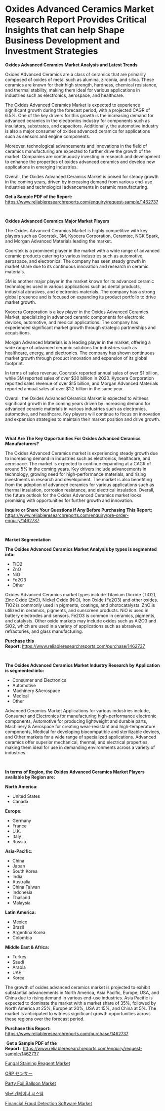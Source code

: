 <p><h1>Oxides Advanced Ceramics Market Research Report Provides Critical Insights that can help Shape Business Development and Investment Strategies</h1></p><p><strong>Oxides Advanced Ceramics Market Analysis and Latest Trends</strong></p>
<p><p>Oxides Advanced Ceramics are a class of ceramics that are primarily composed of oxides of metal such as alumina, zirconia, and silica. These ceramics are known for their high strength, hardness, chemical resistance, and thermal stability, making them ideal for various applications in industries such as electronics, aerospace, and healthcare.</p><p>The Oxides Advanced Ceramics Market is expected to experience significant growth during the forecast period, with a projected CAGR of 6.5%. One of the key drivers for this growth is the increasing demand for advanced ceramics in the electronics industry for components such as insulators, substrates, and capacitors. Additionally, the automotive industry is also a major consumer of oxides advanced ceramics for applications such as sensors and engine components.</p><p>Moreover, technological advancements and innovations in the field of ceramics manufacturing are expected to further drive the growth of the market. Companies are continuously investing in research and development to enhance the properties of oxides advanced ceramics and develop new applications in emerging industries.</p><p>Overall, the Oxides Advanced Ceramics Market is poised for steady growth in the coming years, driven by increasing demand from various end-use industries and technological advancements in ceramic manufacturing.</p></p>
<p><strong>Get a Sample PDF of the Report:&nbsp;</strong> <a href="https://www.reliableresearchreports.com/enquiry/request-sample/1462737">https://www.reliableresearchreports.com/enquiry/request-sample/1462737</a></p>
<p>&nbsp;</p>
<p><strong>Oxides Advanced Ceramics Major Market Players</strong></p>
<p><p>The Oxides Advanced Ceramics Market is highly competitive with key players such as Coorstek, 3M, Kyocera Corporation, Ceramtec, NGK Spark, and Morgan Advanced Materials leading the market.</p><p>Coorstek is a prominent player in the market with a wide range of advanced ceramic products catering to various industries such as automotive, aerospace, and electronics. The company has seen steady growth in market share due to its continuous innovation and research in ceramic materials.</p><p>3M is another major player in the market known for its advanced ceramic technologies used in various applications such as dental products, industrial abrasives, and electronics materials. The company has a strong global presence and is focused on expanding its product portfolio to drive market growth.</p><p>Kyocera Corporation is a key player in the Oxides Advanced Ceramics Market, specializing in advanced ceramic components for electronic devices, automotive, and medical applications. The company has experienced significant market growth through strategic partnerships and acquisitions.</p><p>Morgan Advanced Materials is a leading player in the market, offering a wide range of advanced ceramic solutions for industries such as healthcare, energy, and electronics. The company has shown continuous market growth through product innovation and expansion of its global footprint.</p><p>In terms of sales revenue, Coorstek reported annual sales of over $1 billion, while 3M reported sales of over $30 billion in 2020. Kyocera Corporation reported sales revenue of over $15 billion, and Morgan Advanced Materials reported annual sales of over $1.2 billion in the same year.</p><p>Overall, the Oxides Advanced Ceramics Market is expected to witness significant growth in the coming years driven by increasing demand for advanced ceramic materials in various industries such as electronics, automotive, and healthcare. Key players will continue to focus on innovation and expansion strategies to maintain their market position and drive growth.</p></p>
<p>&nbsp;</p>
<p><strong>What Are The Key Opportunities For Oxides Advanced Ceramics Manufacturers?</strong></p>
<p><p>The Oxides Advanced Ceramics market is experiencing steady growth due to increasing demand in industries such as electronics, healthcare, and aerospace. The market is expected to continue expanding at a CAGR of around 5% in the coming years. Key drivers include advancements in technology, growing need for high-performance materials, and rising investments in research and development. The market is also benefiting from the adoption of advanced ceramics for various applications such as thermal insulation, corrosion resistance, and electrical insulation. Overall, the future outlook for the Oxides Advanced Ceramics market looks promising with opportunities for further growth and innovation.</p></p>
<p><strong>Inquire or Share Your Questions If Any Before Purchasing This Report:</strong> <a href="https://www.reliableresearchreports.com/enquiry/pre-order-enquiry/1462737">https://www.reliableresearchreports.com/enquiry/pre-order-enquiry/1462737</a></p>
<p>&nbsp;</p>
<p><strong>Market Segmentation</strong></p>
<p><strong>The Oxides Advanced Ceramics Market Analysis by types is segmented into:</strong></p>
<p><ul><li>TiO2</li><li>ZnO</li><li>NiO</li><li>Fe2O3</li><li>Other</li></ul></p>
<p><p>Oxides Advanced Ceramics market types include Titanium Dioxide (TiO2), Zinc Oxide (ZnO), Nickel Oxide (NiO), Iron Oxide (Fe2O3) and other oxides. TiO2 is commonly used in pigments, coatings, and photocatalysts. ZnO is utilized in ceramics, pigments, and sunscreen products. NiO is used in battery electrodes and sensors. Fe2O3 is common in ceramics, pigments, and catalysts. Other oxide markets may include oxides such as Al2O3 and SiO2, which are used in a variety of applications such as abrasives, refractories, and glass manufacturing.</p></p>
<p><strong>Purchase this Report:&nbsp;</strong><a href="https://www.reliableresearchreports.com/purchase/1462737">https://www.reliableresearchreports.com/purchase/1462737</a></p>
<p>&nbsp;</p>
<p><strong>The Oxides Advanced Ceramics Market Industry Research by Application is segmented into:</strong></p>
<p><ul><li>Consumer and Electronics</li><li>Automotive</li><li>Machinery &Aerospace</li><li>Medical</li><li>Other</li></ul></p>
<p><p>Advanced Ceramics Market Applications for various industries include, Consumer and Electronics for manufacturing high-performance electronic components, Automotive for producing lightweight and durable parts, Machinery & Aerospace for creating wear-resistant and high-temperature components, Medical for developing biocompatible and sterilizable devices, and Other markets for a wide range of specialized applications. Advanced ceramics offer superior mechanical, thermal, and electrical properties, making them ideal for use in demanding environments across a variety of industries.</p></p>
<p>&nbsp;</p>
<p><strong>In terms of Region, the Oxides Advanced Ceramics Market Players available by Region are:</strong></p>
<p>
    <p> <strong> North America: </strong>
        <ul>
            <li>United States</li>
            <li>Canada</li>
        </ul>
        </p> 
    <p> <strong> Europe: </strong>
        <ul>
            <li>Germany</li>
            <li>France</li>
            <li>U.K.</li>
            <li>Italy</li>
            <li>Russia</li>
        </ul>
        </p> 
    <p> <strong> Asia-Pacific: </strong>
        <ul>
            <li>China</li>
            <li>Japan</li>
            <li>South Korea</li>
            <li>India</li>
            <li>Australia</li>
            <li>China Taiwan</li>
            <li>Indonesia</li>
            <li>Thailand</li>
            <li>Malaysia</li>
        </ul>
        </p> 
    <p> <strong> Latin America: </strong>
        <ul>
            <li>Mexico</li>
            <li>Brazil</li>
            <li>Argentina Korea</li>
            <li>Colombia</li>
        </ul>
        </p> 
    <p> <strong> Middle East & Africa: </strong>
        <ul>
            <li>Turkey</li>
            <li>Saudi</li>
            <li>Arabia</li>
            <li>UAE</li>
            <li>Korea</li>
        </ul>
    </p>
    </p>
<p><p>The growth of oxides advanced ceramics market is projected to exhibit substantial advancements in North America, Asia Pacific, Europe, USA, and China due to rising demand in various end-use industries. Asia Pacific is expected to dominate the market with a market share of 35%, followed by North America at 25%, Europe at 20%, USA at 15%, and China at 5%. The market is anticipated to witness significant growth opportunities across these regions over the forecast period.</p></p>
<p><strong>Purchase this Report: </strong><a href="https://www.reliableresearchreports.com/purchase/1462737">https://www.reliableresearchreports.com/purchase/1462737</a></p>
<p>&nbsp;<strong>Get a Sample PDF of the Report:&nbsp;&nbsp;</strong><a href="https://www.reliableresearchreports.com/enquiry/request-sample/1462737">https://www.reliableresearchreports.com/enquiry/request-sample/1462737</a></p>
<p><strong></strong></p>
<p><p><a href="https://github.com/fiixsa/Market-Research-Report-List-1/blob/main/fungal-staining-reagent-market.md">Fungal Staining Reagent Market</a></p><p><a href="https://github.com/bucuel854722/Market-Research-Report-List-1/blob/main/38402301023.md">ORP センサー</a></p><p><a href="https://issuu.com/reportprime-2/docs/party-foil-balloon-market-size-2030.pptx">Party Foil Balloon Market</a></p><p><a href="https://github.com/bvubpqd5241630/Market-Research-Report-List-1/blob/main/8668754714.md">멸균 컨테이너 시스템</a></p><p><a href="https://issuu.com/reportprime-2/docs/financial-fraud-detection-software-market-size-203">Financial Fraud Detection Software Market</a></p></p>